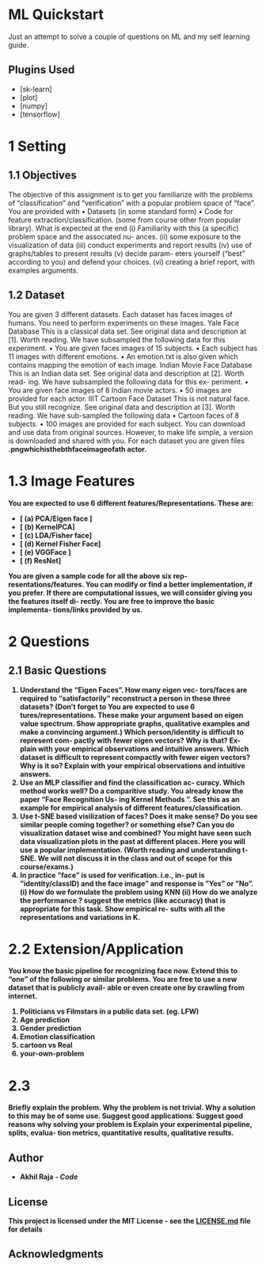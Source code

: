 # ML Quickstart

Just an attempt to solve a couple of questions on ML and my self learning guide.

## Plugins Used

* [sk-learn]
* [plot]
* [numpy]
* [tensorflow]


# 1 Setting 

## 1.1 Objectives

The objective of this assignment is to get you familiarize with the problems of “classification” and “verification” with a popular problem space of “face”. You are provided with
• Datasets (in some standard form)
• Code for feature extraction/classification. (some
from course other from popular library).
What is expected at the end (i) Familiarity with this (a specific) problem space and the associated nu- ances. (ii) some exposure to the visualization of data (iii) conduct experiments and report results (iv) use of graphs/tables to present results (v) decide param- eters yourself (“best” according to you) and defend your choices. (vi) creating a brief report, with examples arguments.

## 1.2 Dataset

You are given 3 different datasets. Each dataset has faces images of humans. You need to perform experiments on these images.
Yale Face Database This is a classical data set. See original data and description at [1]. Worth reading. We have subsampled the following data for this experiment.
• You are given faces images of 15 subjects.
• Each subject has 11 images with different emotions.
• An emotion.txt is also given which contains mapping the emotion of each image.
Indian Movie Face Database This is an Indian data set. See original data and description at [2]. Worth read- ing. We have subsampled the following data for this ex- periment.
• You are given face images of 8 Indian movie actors. • 50 images are provided for each actor.
IIIT Cartoon Face Dataset This is not natural face. But you still recognize. See original data and description at [3]. Worth reading. We have sub-sampled the following data
• Cartoon faces of 8 subjects.
• 100 images are provided for each subject.
You can download and use data from original sources. However, to make life simple, a version is downloaded and shared with you. For each dataset you are given files <a> <b>.pngwhichisthebthfaceimageofath actor.

# 1.3 Image Features

You are expected to use 6 different features/Representations. These are: 
* [ (a) PCA/Eigen face ]
* [ (b) KernelPCA]
* [ (c) LDA/Fisher face]
* [ (d) Kernel Fisher Face]
* [ (e) VGGFace ] 
* [ (f) ResNet]

You are given a sample code for all the above six rep- resentations/features. You can modify or find a better implementation, if you prefer. If there are computational issues, we will consider giving you the features itself di- rectly.
You are free to improve the basic implementa- tions/links provided by us.
# 2 Questions

## 2.1 Basic Questions

1. Understand the “Eigen Faces”. How many eigen vec- tors/faces are required to “satisfactorily” reconstruct a person in these three datasets? (Don’t forget to
You are expected to use 6
tures/representations. These make your argument based on eigen value spectrum. Show appropriate graphs, qualitative examples and make a convincing argument.)
Which person/identity is difficult to represent com- pactly with fewer eigen vectors? Why is that? Ex- plain with your empirical observations and intuitive answers.
Which dataset is difficult to represent compactly with fewer eigen vectors? Why is it so? Explain with your empirical observations and intuitive answers.
2. Use an MLP classifier and find the classification ac- curacy. Which method works well? Do a comparitive study.
You already know the paper “Face Recognition Us- ing Kernel Methods ”. See this as an example for empirical analysis of different features/classification.
3. Use t-SNE based visilization of faces? Does it make sense? Do you see similar people coming together? or something else? Can you do visualization dataset wise and combined?
You might have seen such data visualization plots in the past at different places. Here you will use a popular implementation.
(Worth reading and understanding t-SNE. We will not discuss it in the class and out of scope for this course/exams.)
4. In practice ”face” is used for verification. i.e., in- put is ”identity/classID) and the face image” and response is ”Yes” or ”No”. (i) How do we formulate the problem using KNN (ii) How do we analyze the performance ? suggest the metrics (like accuracy) that is appropriate for this task. Show empirical re- sults with all the representations and variations in K.

# 2.2 Extension/Application


You know the basic pipeline for recognizing face now. Extend this to “one” of the following or similar problems. You are free to use a new dataset that is publicly avail-
able or even create one by crawling from internet.
1. Politicians vs Filmstars in a public data set. (eg. LFW)
2. Age prediction
3. Gender prediction
4. Emotion classification
5. cartoon vs Real
6. your-own-problem

# 2.3

Briefly explain the problem. Why the problem is not trivial.
Why a solution to this may be of some use. Suggest good applications. Suggest good reasons why solving your problem is
Explain your experimental pipeline, splits, evalua- tion metrics, quantitative results, qualitative results.


## Author

* **Akhil Raja** - *Code* 

## License

This project is licensed under the MIT License - see the [LICENSE.md](LICENSE.md) file for details

## Acknowledgments

